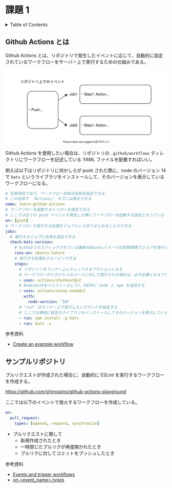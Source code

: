 # 課題 1

<!-- START doctoc generated TOC please keep comment here to allow auto update -->
<!-- DON'T EDIT THIS SECTION, INSTEAD RE-RUN doctoc TO UPDATE -->
<details>
<summary>Table of Contents</summary>

- [Github Actions とは](#github-actions-%E3%81%A8%E3%81%AF)

</details>
<!-- END doctoc generated TOC please keep comment here to allow auto update -->

## Github Actions とは

Github Actions とは、リポジトリで発生したイベントに応じて、自動的に設定されているワークフローをサーバー上で実行するための仕組みである。

![](assets/github-actions.drawio.svg)

Github Actions を使用したい場合は、リポジトリの `.github/workflows` ディレクトリにワークフローを記述している YAML ファイルを配置すればいい。

例えば以下はリポジトリに何かしらが push された際に、node のバージョン 14 で `bats` というライブラリをインストールして、そのバージョンを表示しているワークフローになる。

```yml
# 任意項目であり、ワークフロー自体の名称を設定できる
# この名称で 「Actions」 タブには表示される
name: learn-github-actions
# ワークフローを起動するトリガーを設定できる
# ここでは全ての push イベントが発生した際にワークフローを起動する設定となっている
on: [push]
# ワークフローで実行する処理をジョブという形でまとめることができる
jobs:
  # 実行するジョブに名称を設定できる
  check-bats-version:
    # Githubでホスティングされている最新のUbuntuイメージの仮想環境でジョブを実行する
    runs-on: ubuntu-latest
    # 実行する処理をグルーピングする
    steps:
      # リポジトリをランナー上にチェックするアクションになる
      # ワークフローがリポジトリのコードに対して実行される場合は、必ず必要となるアクションである
      - uses: actions/checkout@v2
      # Nodeのv14をインストールしてr、PATHに node と npm を追加する
      - uses: actions/setup-node@v2
        with:
          node-version: "14"
      # "run" はランナー上で実行したいコマンドを指定する
      # ここでは単純に指定のライブラリをインストールしてそのバージョンを表示しているだけである
      - run: npm install -g bats
      - run: bats -v
```

参考資料

- [Create an example workflow](https://docs.github.com/en/actions/learn-github-actions/understanding-github-actions#create-an-example-workflow)

## サンプルリポジトリ

プルリクエストが作成された場合に、自動的に ESLint を実行するワークフローを作成する。

https://github.com/shimopino/github-actions-playground

ここでは以下のイベントで発火するワークフローを作成している。

```yml
on:
  pull_request:
    types: [opened, reopend, synchronize]
```

- プルリクエストに関して
  - 新規作成されたとき
  - 一時閉じたプルリクが再度開かれたとき
  - プルリクに対してコミットをプッシュしたとき

参考資料

- [Events and trigger workflows](https://docs.github.com/en/actions/learn-github-actions/events-that-trigger-workflows)
- [on.<event_name>.types](https://docs.github.com/en/actions/learn-github-actions/workflow-syntax-for-github-actions#onevent_nametypes)
